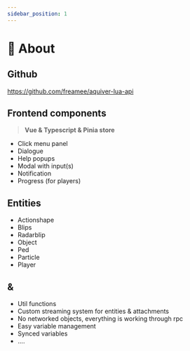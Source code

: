 ```yaml
---
sidebar_position: 1
---
```


# 🧭 About

## Github

https://github.com/freamee/aquiver-lua-api

## Frontend components
> **Vue & Typescript & Pinia store**

- Click menu panel
- Dialogue
- Help popups
- Modal with input(s)
- Notification
- Progress (for players)

## Entities
- Actionshape
- Blips
- Radarblip
- Object
- Ped
- Particle
- Player

## &
- Util functions
- Custom streaming system for entities & attachments
- No networked objects, everything is working through rpc
- Easy variable management
- Synced variables
- ....